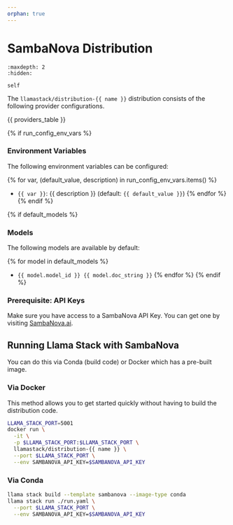 ```yaml
---
orphan: true
---
```

# SambaNova Distribution

```{toctree}
:maxdepth: 2
:hidden:

self
```

The `llamastack/distribution-{{ name }}` distribution consists of the following provider configurations.

{{ providers_table }}

{% if run_config_env_vars %}
### Environment Variables

The following environment variables can be configured:

{% for var, (default_value, description) in run_config_env_vars.items() %}
- `{{ var }}`: {{ description }} (default: `{{ default_value }}`)
{% endfor %}
{% endif %}

{% if default_models %}
### Models

The following models are available by default:

{% for model in default_models %}
- `{{ model.model_id }} {{ model.doc_string }}`
{% endfor %}
{% endif %}


### Prerequisite: API Keys

Make sure you have access to a SambaNova API Key. You can get one by visiting [SambaNova.ai](https://sambanova.ai/).


## Running Llama Stack with SambaNova

You can do this via Conda (build code) or Docker which has a pre-built image.

### Via Docker

This method allows you to get started quickly without having to build the distribution code.

```bash
LLAMA_STACK_PORT=5001
docker run \
  -it \
  -p $LLAMA_STACK_PORT:$LLAMA_STACK_PORT \
  llamastack/distribution-{{ name }} \
  --port $LLAMA_STACK_PORT \
  --env SAMBANOVA_API_KEY=$SAMBANOVA_API_KEY
```

### Via Conda

```bash
llama stack build --template sambanova --image-type conda
llama stack run ./run.yaml \
  --port $LLAMA_STACK_PORT \
  --env SAMBANOVA_API_KEY=$SAMBANOVA_API_KEY
```
